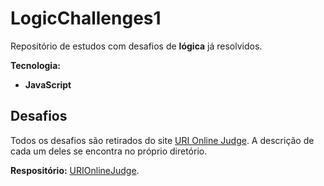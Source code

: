 # LogicChallenges1

Repositório de estudos com desafios de **lógica** já resolvidos.

**Tecnologia:**

* **JavaScript**

## Desafios

Todos os desafios são retirados do site [URI Online Judge](https://www.urionlinejudge.com.br/). A descrição de cada um deles se encontra no próprio diretório.

**Respositório:** [URIOnlineJudge](https://github.com/JesseLopesDev/LogicChallenges/tree/master/URIOnlineJudge).
